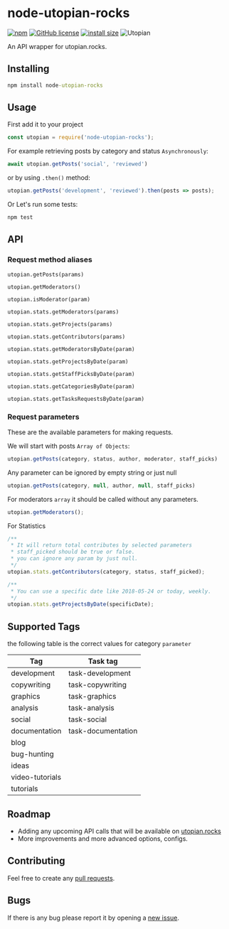 # node-utopian-rocks

[![npm](https://img.shields.io/npm/v/node-utopian-rocks.svg)](https://www.npmjs.com/package/node-utopian-rocks) [![GitHub license](https://img.shields.io/github/license/gigatoride/node-utopian-rocks.svg)](https://github.com/gigatoride/node-utopian-rocks/blob/master/LICENSE) [![install size](https://packagephobia.now.sh/badge?p=node-utopian-rocks@0.0.5)](https://packagephobia.now.sh/result?p=node-utopian-rocks@0.0.5)
![Utopian](https://img.shields.io/badge/powered%20by-utopian.io-ff69b4.svg)

An API wrapper for utopian.rocks.

## Installing

```cmd
npm install node-utopian-rocks
```

## Usage

First add it to your project

```js
const utopian = require('node-utopian-rocks');
```

For example retrieving posts by category and status ``Asynchronously``:

```js
await utopian.getPosts('social', 'reviewed')

```

or by using ``.then()`` method:

```js
utopian.getPosts('development', 'reviewed').then(posts => posts);
```

Or Let's run some tests:

```cmd
npm test
```

## API

### Request method aliases

``utopian.getPosts(params)``

``utopian.getModerators()``

``utopian.isModerator(param)``

``utopian.stats.getModerators(params)``

``utopian.stats.getProjects(params)``

``utopian.stats.getContributors(params)``

``utopian.stats.getModeratorsByDate(param)``

``utopian.stats.getProjectsByDate(param)``

``utopian.stats.getStaffPicksByDate(param)``

``utopian.stats.getCategoriesByDate(param)``

``utopian.stats.getTasksRequestsByDate(param)``

### Request parameters

These are the available parameters for making requests.

We will start with posts ``Array of Objects``:

```js
utopian.getPosts(category, status, author, moderator, staff_picks)
```

Any parameter can be ignored by empty string or just null

```js
utopian.getPosts(category, null, author, null, staff_picks)
```

For moderators ``array`` it should be called without any parameters.

```js
utopian.getModerators();
```

For Statistics

```js
/**
 * It will return total contributes by selected parameters
 * staff_picked should be true or false.
 * you can ignore any param by just null.
 */
utopian.stats.getContributors(category, status, staff_picked);
```

```js
/**
 * You can use a specific date like 2018-05-24 or today, weekly.
 */
utopian.stats.getProjectsByDate(specificDate);
```

## Supported Tags

the following table is the correct values  for category ``parameter``

Tag | Task tag
--|--
development | task-development
copywriting | task-copywriting
graphics | task-graphics
analysis | task-analysis
social | task-social
documentation | task-documentation
blog |
bug-hunting |
ideas |
video-tutorials |
tutorials |

## Roadmap

- Adding any upcoming API calls that will be available on [utopian.rocks](https://utopian.rocks)
- More improvements and more advanced options, configs.

## Contributing

Feel free to create any [pull requests](https://github.com/gigatoride/node-utopian-rocks/compare).

## Bugs

If there is any bug please report it by opening a [new issue](https://github.com/gigatoride/node-utopian-rocks/issues/new).
